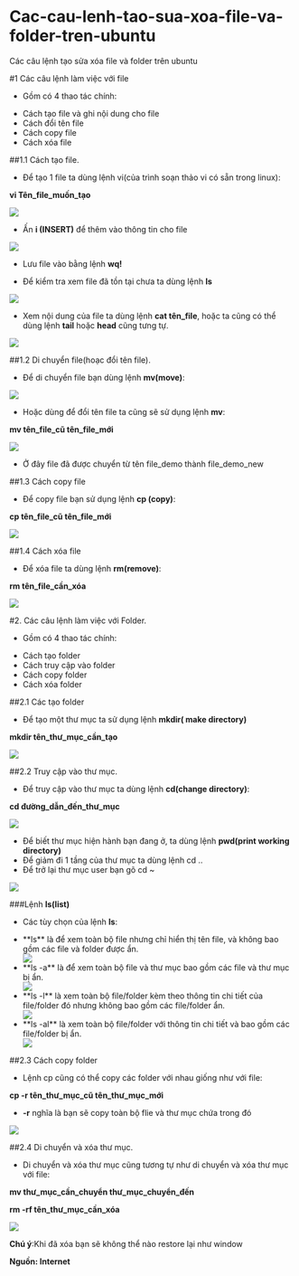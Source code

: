 # Cac-cau-lenh-tao-sua-xoa-file-va-folder-tren-ubuntu
Các câu lệnh tạo sửa xóa file và folder trên ubuntu


#1 Các câu lệnh làm việc với file

- Gồm có 4 thao tác chính:
<ul>
<li>Cách tạo file và ghi nội dung cho file</li>
<li>Cách đổi tên file</li>
<li>Cách copy file</li>
<li>Cách xóa file</li>
</ul>

##1.1 Cách tạo file.

- Để tạo 1 file ta dùng lệnh vi(của trình soạn thảo vi có sẵn trong linux):

**vi Tên_file_muốn_tạo**

<img src="http://i.imgur.com/ixYG90e.png">

- Ấn **i (INSERT)** để thêm vào thông tin cho file

<img src="http://i.imgur.com/bhh9IKL.png">

- Lưu file vào bằng lệnh **wq!**

- Để kiểm tra xem file đã tồn tại chưa ta dùng lệnh **ls**

<img src="http://i.imgur.com/VN4OUNx.png">

- Xem nội dung của file ta dùng lệnh **cat tên_file**, hoặc ta cũng có thể dùng lệnh **tail** hoặc **head** cũng tưng tự.

<img src="http://i.imgur.com/zMKmOFU.png">

##1.2 Di chuyển file(hoạc đổi tên file).
- Để di chuyển file bạn dùng lệnh **mv(move)**:

<img src="http://i.imgur.com/tgNhkii.png">

- Hoặc dùng để đổi tên file ta cũng sẽ sử dụng lệnh **mv**:

**mv tên_file_cũ tên_file_mới**

<img src="http://i.imgur.com/OnAlqhE.png">

- Ở đây file đã được chuyển từ tên file_demo thành file_demo_new

##1.3 Cách copy file

- Để copy file bạn sử dụng lệnh **cp (copy)**:
 
**cp tên_file_cũ tên_file_mới**

<img src="http://i.imgur.com/PZxChWo.png">

##1.4 Cách xóa file

- Để xóa file ta dùng lệnh **rm(remove)**:

**rm tên_file_cần_xóa**

<img src="http://i.imgur.com/lGrK3zF.png">

#2. Các câu lệnh làm việc với Folder.

- Gồm có 4 thao tác chính:
<ul>
<li>Cách tạo folder</li>
<li>Cách truy cập vào folder</li>
<li>Cách copy folder</li>
<li>Cách xóa folder</li>
</ul>

##2.1 Các tạo folder

- Để tạo một thư mục ta sử dụng lệnh **mkdir( make directory)**

**mkdir tên_thư_mục_cần_tạo**

<img src="http://i.imgur.com/PUap3vN.png">

##2.2  Truy cập vào thư mục.

- Để truy cập vào thư mục ta dùng lệnh **cd(change directory)**:

**cd đường_dẫn_đến_thư_mục**

<img src="http://i.imgur.com/1WIAgDc.png">

- Để biết thư mục hiện hành bạn đang ở, ta dùng lệnh **pwd(print working directory)**
- Để giảm đi 1 tầng của thư mục ta dùng lệnh cd ..
- Để trở lại thư mục user bạn gõ cd ~

<img src="http://i.imgur.com/AaTz2z8.png">

###Lệnh **ls(list)**

- Các tùy chọn của lệnh **ls**:
<ul>
<li>**ls** là để xem toàn bộ file nhưng chỉ hiển thị tên file, và không bao gồm các file và folder được ẩn.</li>
<img src="http://i.imgur.com/QFhmX3r.png">
<li>**ls -a** là để xem toàn bộ file và thư mục bao gồm các file và thư mục bị ẩn.</li>
<img src="http://i.imgur.com/CxVvaFp.png">
<li>**ls -l** là xem toàn bộ file/folder kèm theo thông tin chi tiết của file/folder  đó nhưng không bao gồm các file/folder  ẩn.</li>
<img src="http://i.imgur.com/h1jbm35.png">
<li>**ls -al** là xem toàn bộ file/folder với thông tin chi tiết và bao gồm các file/folder bị ẩn.</li>
<img src="http://i.imgur.com/DP5npw4.png">
</ul>

##2.3 Cách copy folder

- Lệnh cp cũng có thể copy các folder với nhau giống như với file:

**cp -r tên_thư_mục_cũ tên_thư_mục_mới**

- **-r** nghĩa là bạn sẽ copy toàn bộ flie và thư mục chứa trong đó

<img src="http://i.imgur.com/Zy8LtVS.png">

##2.4 Di chuyển và xóa thư mục.

- Di chuyển và xóa thư mục cũng tương tự như di chuyển và xóa thư mục với file:

**mv thư_mục_cần_chuyển thư_mục_chuyển_đến**

**rm -rf tên_thư_mục_cần_xóa**

<img src="http://i.imgur.com/6bc14B1.png">

**Chú ý**:Khi đã xóa bạn sẽ không thể nào restore lại như window

**Nguồn: Internet**

